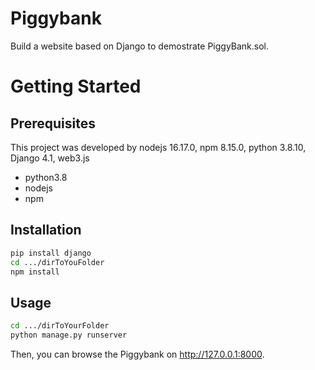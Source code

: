 # Piggybank

Build a website based on Django to demostrate PiggyBank.sol.

# Getting Started

## Prerequisites

This project was developed by nodejs 16.17.0, npm 8.15.0, python 3.8.10, Django 4.1, web3.js 

- python3.8
- nodejs
- npm

## Installation

```bash
pip install django
cd .../dirToYouFolder
npm install
```

## Usage

```bash
cd .../dirToYourFolder
python manage.py runserver
```

Then, you can browse the Piggybank on http://127.0.0.1:8000.

